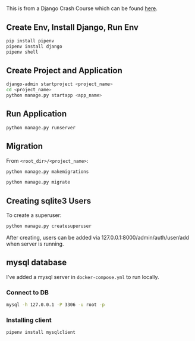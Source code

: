 # 
This is from a Django Crash Course which can be found [here](https://www.youtube.com/watch?v=0roB7wZMLqI&ab_channel=freeCodeCamp.org).

## Create Env, Install Django, Run Env
```sh
pip install pipenv
pipenv install django
pipenv shell
```

## Create Project and Application
```sh
django-admin startproject <project_name>
cd <project_name>
python manage.py startapp <app_name>
```

## Run Application
```sh
python manage.py runserver
```

## Migration
From `<root_dir>/<project_name>`:
```sh
python manage.py makemigrations

python manage.py migrate
```

## Creating sqlite3 Users
To create a superuser:
```sh
python manage.py createsuperuser
```
After creating, users can be added via 127.0.0.1:8000/admin/auth/user/add when server is running.

## mysql database
I've added a mysql server in `docker-compose.yml` to run locally.
### Connect to DB
```sh
mysql -h 127.0.0.1 -P 3306 -u root -p
```
### Installing client
```sh
pipenv install mysqlclient
```